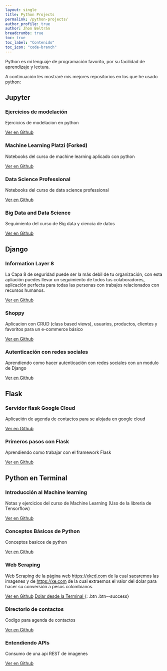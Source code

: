 ```yaml
---
layout: single
title: Python Projects
permalink: /python-projects/
author_profile: true
author: Jhon Beltrán
breadcrumbs: true
toc: true
toc_label: "Contenido"
toc_icon: "code-branch"
---
```


Python es mi lenguaje de programación favorito, por su facilidad de aprendizaje y lectura.

A continuación les mostraré mis mejores repositorios en los que he usado python:

## Jupyter

### Ejercicios de modelación 

Ejercicios de modelacion en python

<a href="https://github.com/Jhonbeltran/modelacion-python-u" class="btn btn--primary" target="_blank">Ver en Github</a>

### Machine Learning Platzi (Forked)

Notebooks del curso de machine learning aplicado con python  

<a href="https://github.com/Jhonbeltran/machine-learning-platzi" class="btn btn--primary" target="_blank">Ver en Github</a>

### Data Science Professional

Notebooks del curso de data science professional

<a href="https://github.com/Jhonbeltran/data-science-professional" class="btn btn--primary" target="_blank">Ver en Github</a>

### Big Data and Data Science

Seguimiento del curso de Big data y ciencia de datos

<a href="https://github.com/Jhonbeltran/big-data-and-data-science" class="btn btn--primary" target="_blank">Ver en Github</a>

## Django

### Information Layer 8

La Capa 8 de seguridad puede ser la más debil de tu organización, con esta apliación puedes llevar un seguimiento de todos tus colaboradores, aplicación perfecta para todas las personas con trabajos relacionados con recursos humanos.

<a href="https://github.com/Jhonbeltran/information-layer8" class="btn btn--primary" target="_blank">Ver en Github</a>

### Shoppy

Aplicacion con CRUD (class based views), usuarios, productos, clientes y favoritos para un e-commerce básico

<a href="https://github.com/Jhonbeltran/shoppydjango" class="btn btn--primary" target="_blank">Ver en Github</a>

### Autenticación con redes sociales

Aprendiendo como hacer autenticación con redes sociales con un modulo de Django

<a href="https://github.com/Jhonbeltran/django-social-auth" class="btn btn--primary" target="_blank">Ver en Github</a>

## Flask

### Servidor flask Google Cloud

Aplicación de agenda de contactos para se alojada en google cloud

<a href="https://github.com/Jhonbeltran/servidor_flask_gcloud" class="btn btn--primary" target="_blank">Ver en Github</a>

### Primeros pasos con Flask

Aprendiendo como trabajar con el framework Flask

<a href="https://github.com/Jhonbeltran/flaskpython" class="btn btn--primary" target="_blank">Ver en Github</a>

## Python en Terminal

### Introducción al Machine learning

Notas y ejercicios del curso de Machine Learning (Uso de la libreria de Tensorflow)

<a href="https://github.com/Jhonbeltran/introduccion_machine_learning_platzi/" class="btn btn--primary" target="_blank">Ver en Github</a>

### Conceptos Básicos de Python

Conceptos basicos de python

<a href="https://github.com/Jhonbeltran/pythonfirststeps" class="btn btn--primary" target="_blank">Ver en Github</a>

### Web Scraping

Web Scraping de la página web https://xkcd.com de la cual sacaremos las imagenes y de https://xe.com de la cual extraemos el valor del dolar para hacer su conversión a pesos colombianos.

<a href="https://github.com/Jhonbeltran/pythonfirststeps" class="btn btn--primary" target="_blank">Ver en Github</a>
[Dolar desde la Terminal ](../python/2017/07/19/dolar-terminal.html){: .btn .btn--success}

### Directorio de contactos

Codigo para agenda de contactos

<a href="https://github.com/Jhonbeltran/contacts-directory" class="btn btn--primary" target="_blank">Ver en Github</a>

### Entendiendo APIs

Consumo de una api REST de imagenes

<a href="https://github.com/Jhonbeltran/api_and_complements_python" class="btn btn--primary" target="_blank">Ver en Github</a>